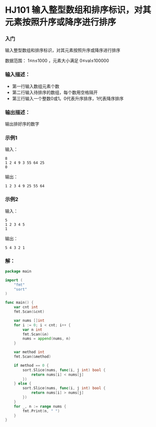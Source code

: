 # HJ101 输入整型数组和排序标识，对其元素按照升序或降序进行排序

### 入门
输入整型数组和排序标识，对其元素按照升序或降序进行排序

数据范围： 1≤n≤1000  ，元素大小满足 0≤val≤100000 

### 输入描述：
- 第一行输入数组元素个数
- 第二行输入待排序的数组，每个数用空格隔开
- 第三行输入一个整数0或1。0代表升序排序，1代表降序排序

### 输出描述：
输出排好序的数字

### 示例1
输入：

    8
    1 2 4 9 3 55 64 25
    0

输出：

    1 2 3 4 9 25 55 64

### 示例2
输入：

    5
    1 2 3 4 5
    1

输出：
    
    5 4 3 2 1

### 解：

```go
package main

import (
	"fmt"
	"sort"
)

func main() {
	var cnt int
	fmt.Scan(&cnt)

	var nums []int
	for i := 0; i < cnt; i++ {
		var n int
		fmt.Scan(&n)
		nums = append(nums, n)
	}

	var method int
	fmt.Scan(&method)

	if method == 0 {
		sort.Slice(nums, func(i, j int) bool {
			return nums[i] < nums[j]
		})
	} else {
		sort.Slice(nums, func(i, j int) bool {
			return nums[i] > nums[j]
		})
	}
	for _, n := range nums {
		fmt.Print(n, " ")
	}
}
```